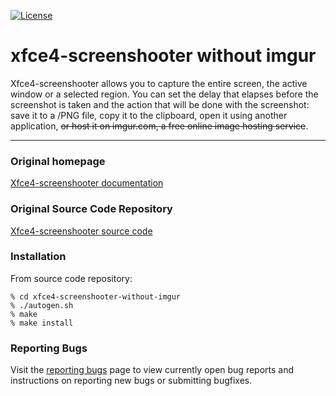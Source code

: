 [![License](https://img.shields.io/badge/License-GPL%20v2-blue.svg)](https://gitlab.xfce.org/apps/xfce4-screenshooter/-/blob/master/COPYING)

# xfce4-screenshooter without imgur

Xfce4-screenshooter allows you to capture the entire screen, the active
window or a selected region. You can set the delay that elapses
before the screenshot is taken and the action that will be done with
the screenshot: save it to a /PNG file, copy it to the clipboard, open
it using another application, ~~or host it on imgur.com,
a free online image hosting service~~.

----

### Original homepage

[Xfce4-screenshooter documentation](https://docs.xfce.org/apps/xfce4-screenshooter/start)

### Original Source Code Repository

[Xfce4-screenshooter source code](https://gitlab.xfce.org/apps/xfce4-screenshooter)

### Installation

From source code repository: 

    % cd xfce4-screenshooter-without-imgur
    % ./autogen.sh
    % make
    % make install

### Reporting Bugs

Visit the [reporting bugs](https://docs.xfce.org/apps/xfce4-screenshooter/bugs) page to view currently open bug reports and instructions on reporting new bugs or submitting bugfixes.

